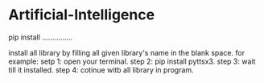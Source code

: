 # Artificial-Intelligence


pip install ...............


install all library by filling all given library's name in the blank space.
for example:
     setp 1: open your terminal.
     step 2: pip install pyttsx3.
     step 3: wait till it installed.
     step 4: cotinue witb all library in program.
